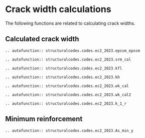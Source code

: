 # Crack width calculations

The following functions are related to calculating crack widths.

## Calculated crack width

```{eval-rst}
.. autofunction:: structuralcodes.codes.ec2_2023.epssm_epscm
```

```{eval-rst}
.. autofunction:: structuralcodes.codes.ec2_2023.srm_cal
```

```{eval-rst}
.. autofunction:: structuralcodes.codes.ec2_2023.kfl
```

```{eval-rst}
.. autofunction:: structuralcodes.codes.ec2_2023.kh
```

```{eval-rst}
.. autofunction:: structuralcodes.codes.ec2_2023.wk_cal
```

```{eval-rst}
.. autofunction:: structuralcodes.codes.ec2_2023.wk_cal2
```

```{eval-rst}
.. autofunction:: structuralcodes.codes.ec2_2023.k_1_r
```

## Minimum reinforcement

```{eval-rst}
.. autofunction:: structuralcodes.codes.ec2_2023.As_min_y
```